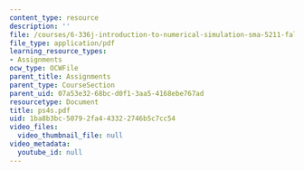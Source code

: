 ```yaml
---
content_type: resource
description: ''
file: /courses/6-336j-introduction-to-numerical-simulation-sma-5211-fall-2003/1ba8b3bc50792fa443322746b5c7cc54_ps4s.pdf
file_type: application/pdf
learning_resource_types:
- Assignments
ocw_type: OCWFile
parent_title: Assignments
parent_type: CourseSection
parent_uid: 07a53e32-68bc-d0f1-3aa5-4168ebe767ad
resourcetype: Document
title: ps4s.pdf
uid: 1ba8b3bc-5079-2fa4-4332-2746b5c7cc54
video_files:
  video_thumbnail_file: null
video_metadata:
  youtube_id: null
---
```

